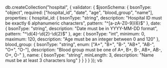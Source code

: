 

db.createCollection("hospital", {
  validator: {
    $jsonSchema: {
      bsonType: "object",
      required: ["hospital_id", "date", "age", "blood_group", "name"],
      properties: {
        hospital_id: {
          bsonType: "string",
          description: "Hospital ID must be exactly 6 alphanumeric characters",
          pattern: "^[a-zA-Z0-9]{6}$"
        },
        date: {
          bsonType: "string",
          description: "Date must be in YYYY-MM-DD format",
          pattern: "^\\d{4}-\\d{2}-\\d{2}$"
        },
        age: {
          bsonType: "int",
          minimum: 0,
          maximum: 120,
          description: "Age must be an integer between 0 and 120"
        },
        blood_group: {
          bsonType: "string",
          enum: ["A+", "B+", "B-", "AB+", "AB-", "O+", "O-"],
          description: "Blood group must be one of A+, B+, B-, AB+, AB-, O+, O-"
        },
        name: {
          bsonType: "string",
          minLength: 3,
          description: "Name must be at least 3 characters long"
        }
      }
    }
  }
});
vb
